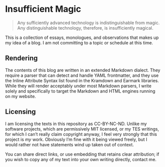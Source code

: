 # Insufficient Magic

> Any sufficiently advanced technology is indistinguishable from magic. Any
> distinguishable technology, therefore, is insufficiently magical.

This is a collection of essays, monologues, and observations that makes up my
idea of a blog. I am not committing to a topic or schedule at this time.

## Rendering

The contents of this blog are written in an extended Markdown dialect. They
require a parser that can detect and handle YAML frontmatter, and they use the
Inline Attribute Syntax list found in the Kramdown and Earmark libraries. While
they will render acceptably under most Markdown parsers, I write solely and
specifically to target the Markdown and HTML engines running on my website.

## Licensing

I am licensing the texts in this repository as CC-BY-NC-ND. Unlike my software
projects, which are permissively MIT licensed, or my TES writings, for which I
can’t really claim copyright anyway, I feel very strongly that this project is
*my* work. Obviously I’m fine with it being viewed freely, but I would rather
not have statements wind up taken out of context.

You can share direct links, or use embedding that retains clear attribution; if
you wish to copy any of my text into your own writing directly, contact me.
